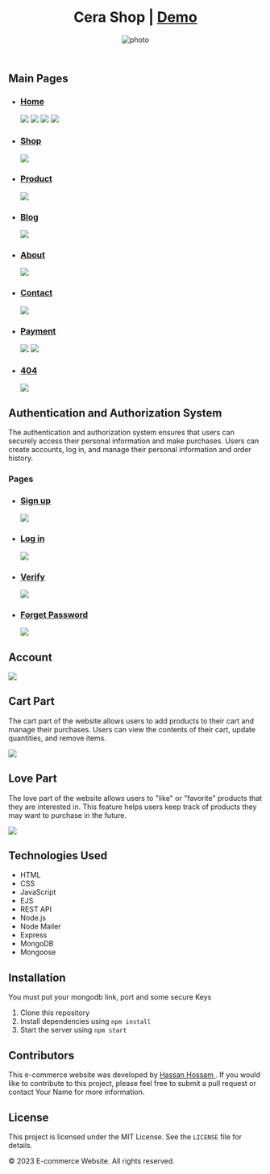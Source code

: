 <header>
<h1>Cera Shop | <a target="_blank" href="https://cera-shop.herokuapp.com">Demo</a></h1>
<img class="head-img" src="http://drive.google.com/uc?export=view&id=1Qe3gvR5cMvkennNxZm2bxs0e9oazCgzQ"
          alt="photo" />
</header>

<main>
<section>
<h2>Main Pages</h2>
<ul>
<li><h3><a href="#">Home</a></h3></li>
<img src='./imgs/home-cart.png'/>
<img src='./imgs/home-profile.png'/>
<img src='./imgs/home-log.png'/>
	<img src='./imgs/Home.png'/>
<li><h3><a href="#">Shop</a></h3></li>
<img src='./imgs/shop.png'/>
<li><h3><a href="#">Product</a></h3></li>
<img src='./imgs/addProduct.png'/>
<li><h3><a href="#">Blog</a></h3></li>
<img src='./imgs/blog.png'/>
<li><h3><a href="#">About</a></h3></li>
<img src='./imgs/about.png'/>
<li><h3><a href="#">Contact</a></h3></li>
<img src='./imgs/contact.png'/>
<li><h3><a href="#">Payment</a></h3></li>
<img src='./imgs/buy.png'/>
<img src='./imgs/buy2.png'/>
<li><h3><a href="#">404</a></h3></li>
<img src='./imgs/404.png'/>
</ul>
</section>

<section>
			<h2>Authentication and Authorization System</h2>
			<p>The authentication and authorization system ensures that users can securely access their personal information and make purchases. Users can create accounts, log in, and manage their personal information and order history.</p>
<h3>Pages</h3>
<ul>
<li><h3><a href="#">Sign up</a></h3></li>
<img src='./imgs/signUp.png'/>
<li><h3><a href="#">Log in</a></h3></li>
<img src='./imgs/login.png'/>
<li><h3><a href="#">Verify</a></h3></li>
<img src='./imgs/verify.png'/>
<li><h3><a href="#">Forget Password</a></h3></li>
<img src='./imgs/forget.png'/>
</ul>
		</section>
<section>
<h2>Account</h2>
<img src='./imgs/account.png'/>
			<h2>Cart Part</h2>
			<p>The cart part of the website allows users to add products to their cart and manage their purchases. Users can view the contents of their cart, update quantities, and remove items.</p>
      <img src='./imgs/cart.png'/>
		</section>
<section>
			<h2>Love Part</h2>
			<p>The love part of the website allows users to "like" or "favorite" products that they are interested in. This feature helps users keep track of products they may want to purchase in the future.</p>
      <img src='./imgs/loves.png'/>
		</section>
<section>
			<h2>Technologies Used</h2>
			<ul>
				<li>HTML</li>
				<li>CSS</li>
				<li>JavaScript</li>
				<li>EJS</li>
				<li>REST API</li>
				<li>Node.js</li>
				<li>Node Mailer</li>
				<li>Express</li>
				<li>MongoDB</li>
				<li>Mongoose</li>
			</ul>
		</section>

<section>
			<h2>Installation</h2>
			<p>You must put your mongodb link, port and some secure Keys
			<ol>
				<li>Clone this repository</li>
				<li>Install dependencies using <code>npm install</code></li>
				<li>Start the server using <code>npm start</code></li>
			</ol>
		</section>
<section>
			<h2>Contributors</h2>
			<p>This e-commerce website was developed by <a href="mailto:7hassan.dev@gmail.com">Hassan Hossam </a>. If you would like to contribute to this project, please feel free to submit a pull request or contact Your Name for more information.</p>
		</section>

<section>
			<h2>License</h2>
			<p>This project is licensed under the MIT License. See the <code>LICENSE</code> file for details.</p>
		</section>
</main>

<footer>
	<p>&copy; 2023 E-commerce Website. All rights reserved.</p>
</footer>
